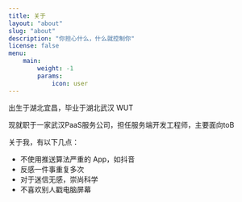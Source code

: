 ```yaml
---
title: 关于
layout: "about"
slug: "about"
description: "你担心什么，什么就控制你"
license: false
menu:
    main: 
        weight: -1
        params:
            icon: user
---
```


出生于湖北宜昌，毕业于湖北武汉 WUT

现就职于一家武汉PaaS服务公司，担任服务端开发工程师，主要面向toB

关于我，有以下几点：

- 不使用推送算法严重的 App，如抖音
- 反感一件事重复多次
- 对于迷信无感，崇尚科学
- 不喜欢别人戳电脑屏幕

